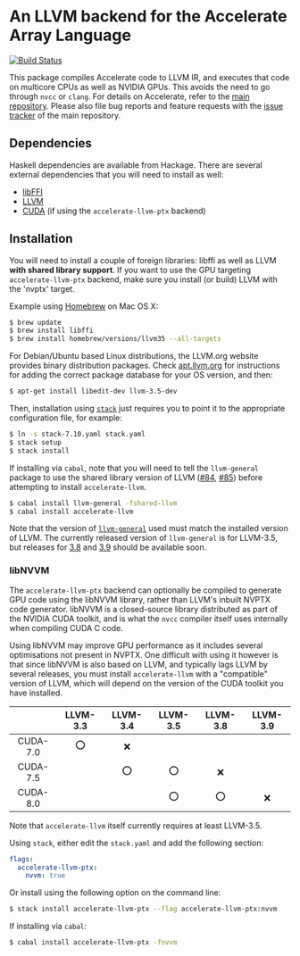An LLVM backend for the Accelerate Array Language
=================================================

[![Build Status](https://travis-ci.org/AccelerateHS/accelerate-llvm.svg)](https://travis-ci.org/AccelerateHS/accelerate-llvm)

This package compiles Accelerate code to LLVM IR, and executes that code on
multicore CPUs as well as NVIDIA GPUs. This avoids the need to go through `nvcc`
or `clang`. For details on Accelerate, refer to the [main repository][GitHub].
Please also file bug reports and feature requests with the [issue
tracker][Issues] of the main repository.

  [GitHub]:  https://github.com/AccelerateHS/accelerate
  [Issues]:  https://github.com/AccelerateHS/accelerate/issues

Dependencies
------------

Haskell dependencies are available from Hackage. There are several external
dependencies that you will need to install as well:

 * [libFFI](http://sourceware.org/libffi/)
 * [LLVM](http://llvm.org)
 * [CUDA](https://developer.nvidia.com/cuda-downloads) (if using the `accelerate-llvm-ptx` backend)


Installation
------------

You will need to install a couple of foreign libraries: libffi as well as LLVM
__with shared library support__. If you want to use the GPU targeting
`accelerate-llvm-ptx` backend, make sure you install (or build) LLVM with the
'nvptx' target.

Example using [Homebrew](http://brew.sh) on Mac OS X:

```sh
$ brew update
$ brew install libffi
$ brew install homebrew/versions/llvm35 --all-targets
```

For Debian/Ubuntu based Linux distributions, the LLVM.org website provides
binary distribution packages. Check [apt.llvm.org](http://apt.llvm.org) for
instructions for adding the correct package database for your OS version, and
then:

```sh
$ apt-get install libedit-dev llvm-3.5-dev
```

Then, installation using
[`stack`](http://docs.haskellstack.org/en/stable/README.html) just requires you
to point it to the appropriate configuration file, for example:

```sh
$ ln -s stack-7.10.yaml stack.yaml
$ stack setup
$ stack install
```

If installing via `cabal`, note that you will need to tell the `llvm-general`
package to use the shared library version of LLVM ([#84][llvm-general-issue84],
[#85][llvm-general-issue85]) before attempting to install `accelerate-llvm`.

```sh
$ cabal install llvm-general -fshared-llvm
$ cabal install accelerate-llvm
```

Note that the version of
[`llvm-general`](https://hackage.haskell.org/package/llvm-general) used must
match the installed version of LLVM. The currently released version of
`llvm-general` is for LLVM-3.5, but releases for
[3.8](https://github.com/bscarlet/llvm-general/tree/llvm-3.8) and
[3.9](https://github.com/bscarlet/llvm-general/tree/llvm-3.9) should be
available soon.


### libNVVM

The `accelerate-llvm-ptx` backend can optionally be compiled to generate GPU
code using the libNVVM library, rather than LLVM's inbuilt NVPTX code generator.
libNVVM is a closed-source library distributed as part of the NVIDIA CUDA
toolkit, and is what the `nvcc` compiler itself uses internally when compiling
CUDA C code.

Using libNVVM may improve GPU performance as it includes several optimisations
not present in NVPTX. One difficult with using it however is that since libNVVM
is also based on LLVM, and typically lags LLVM by several releases, you must
install `accelerate-llvm` with a "compatible" version of LLVM, which will
depend on the version of the CUDA toolkit you have installed.

|          | LLVM-3.3 | LLVM-3.4 | LLVM-3.5 | LLVM-3.8 | LLVM-3.9 |
|:--------:|:--------:|:--------:|:--------:|:--------:|:--------:|
| CUDA-7.0 |     ⭕    |     ❌    |          |          |          |
| CUDA-7.5 |          |     ⭕    |     ⭕    |     ❌    |          |
| CUDA-8.0 |          |          |     ⭕    |     ⭕    |     ❌    |

Note that `accelerate-llvm` itself currently requires at least LLVM-3.5.

Using `stack`, either edit the `stack.yaml` and add the following section:

```yaml
flags:
  accelerate-llvm-ptx:
    nvvm: true
```

Or install using the following option on the command line:

```sh
$ stack install accelerate-llvm-ptx --flag accelerate-llvm-ptx:nvvm
```

If installing via `cabal`:

```sh
$ cabal install accelerate-llvm-ptx -fnvvm
```

 [llvm-general-issue84]:        https://github.com/bscarlet/llvm-general/issues/84
 [llvm-general-issue85]:        https://github.com/bscarlet/llvm-general/issues/85

